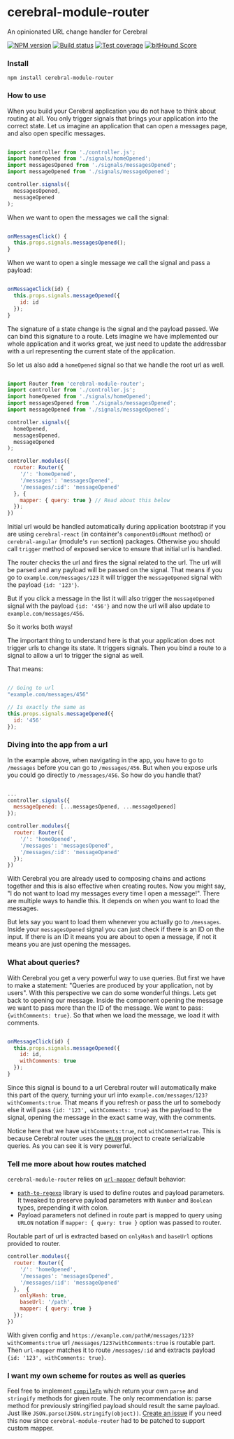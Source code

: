 # cerebral-module-router
An opinionated URL change handler for Cerebral

[![NPM version][npm-image]][npm-url]
[![Build status][travis-image]][travis-url]
[![Test coverage][coveralls-image]][coveralls-url]
[![bitHound Score][bithound-image]][bithound-url]

### Install

`npm install cerebral-module-router`

### How to use

When you build your Cerebral application you do not have to think about routing at all.
You only trigger signals that brings your application into the correct state.
Let us imagine an application that can open a messages page, and also open specific messages.

```javascript

import controller from './controller.js';
import homeOpened from './signals/homeOpened';
import messagesOpened from './signals/messagesOpened';
import messageOpened from './signals/messageOpened';

controller.signals({
  messagesOpened,
  messageOpened
);
```

When we want to open the messages we call the signal:

```javascript

onMessagesClick() {
  this.props.signals.messagesOpened();
}
```

When we want to open a single message we call the signal and pass a payload:

```javascript

onMessageClick(id) {
  this.props.signals.messageOpened({
    id: id
  });
}
```

The signature of a state change is the signal and the payload passed. We can bind this signature to a route. Lets imagine we have implemented our whole application and it works great, we just need to update the addressbar with a url representing the current state of the application.

So let us also add a `homeOpened` signal so that we handle the root url as well.

```javascript

import Router from 'cerebral-module-router';
import controller from './controller.js';
import homeOpened from './signals/homeOpened';
import messagesOpened from './signals/messagesOpened';
import messageOpened from './signals/messageOpened';

controller.signals({
  homeOpened,
  messagesOpened,
  messageOpened
);

controller.modules({
  router: Router({
    '/': 'homeOpened',
    '/messages': 'messagesOpened',
    '/messages/:id': 'messageOpened'
  }, {
    mapper: { query: true } // Read about this below
  });
})
```

Initial url would be handled automatically during application bootstrap if you are using `cerebral-react` (in container's `componentDidMount` method) or `cerebral-angular` (module's `run` section) packages.
Otherwise you should call `trigger` method of exposed service to ensure that initial url is handled.

The router checks the url and fires the signal related to the url. The url will be parsed and any payload will be passed on the signal. That means if you go to `example.com/messages/123` it will trigger the `messageOpened` signal with the payload `{id: '123'}`.

But if you click a message in the list it will also trigger the `messageOpened` signal with the payload `{id: '456'}` and now the url will also update to `example.com/messages/456`.

So it works both ways!

The important thing to understand here is that your application does not trigger urls to change its state.
It triggers signals. Then you bind a route to a signal to allow a url to trigger the signal as well.

That means:

```javascript

// Going to url
"example.com/messages/456"

// Is exactly the same as
this.props.signals.messageOpened({
  id: '456'
});
```

### Diving into the app from a url
In the example above, when navigating in the app, you have to go to `/messages` before you can go to `/messages/456`.
But when you expose urls you could go directly to `/messages/456`. So how do you handle that?

```javascript

...
controller.signals({
  messageOpened: [...messagesOpened, ...messageOpened]
});

controller.modules({
  router: Router({
    '/': 'homeOpened',
    '/messages': 'messagesOpened',
    '/messages/:id': 'messageOpened'
  });
})
```

With Cerebral you are already used to composing chains and actions together and this is also effective when creating routes.
Now you might say, "I do not want to load my messages every time I open a message!".
There are multiple ways to handle this. It depends on when you want to load the messages.

But lets say you want to load them whenever you actually go to `/messages`.
Inside your `messagesOpened` signal you can just check if there is an ID on the input.
If there is an ID it means you are about to open a message, if not it means you are just opening the messages.

### What about queries?
With Cerebral you get a very powerful way to use queries.
But first we have to make a statement: "Queries are produced by your application, not by users".
With this perspective we can do some wonderful things. Lets get back to opening our message.
Inside the component opening the message we want to pass more than the ID of the message.
We want to pass: `{withComments: true}`. So that when we load the message, we load it with comments.

```javascript

onMessageClick(id) {
  this.props.signals.messageOpened({
    id: id,
    withComments: true
  });
}
```

Since this signal is bound to a url Cerebral router will automatically make this part of the query, turning your url into `example.com/messages/123?withComments:true`.
That means if you refresh or pass the url to somebody else it will pass `{id: '123', withComments: true}` as the payload to the signal, opening the message in the exact same way, with the comments.

Notice here that we have `withComments:true`, not `withComment=true`.
This is because Cerebral router uses the [`URLON`](https://github.com/vjeux/URLON) project to create serializable queries.
As you can see it is very powerful.

### Tell me more about how routes matched

`cerebral-module-router` relies on [`url-mapper`](https://github.com/cerebral/url-mapper) default behavior:

* [`path-to-regexp`](https://github.com/pillarjs/path-to-regexp) library is used to define routes and payload parameters.
It tweaked to preserve payload parameters with `Number` and `Boolean` types, prepending it with colon.
* Payload parameters not defined in route part is mapped to query using `URLON` notation if `mapper: { query: true }` option was passed to router.

Routable part of url is extracted based on `onlyHash` and `baseUrl` options provided to router.

```javascript
controller.modules({
  router: Router({
    '/': 'homeOpened',
    '/messages': 'messagesOpened',
    '/messages/:id': 'messageOpened'
  },  {
    onlyHash: true,
    baseUrl: '/path',
    mapper: { query: true }
  });
})
```

With given config and `https://example.com/path#/messages/123?withComments:true` url `/messages/123?withComments:true` is routable part.
Then `url-mapper` matches it to route `/messages/:id` and extracts payload `{id: '123', withComments: true}`.

### I want my own scheme for routes as well as queries

Feel free to implement [`compileFn`](https://github.com/cerebral/url-mapper/#matcher) which return your own `parse` and `stringify` methods for given route.
The only recommendation is: parse method for previously stringified payload should result the same payload. Just like `JSON.parse(JSON.stringify(object))`.
[Create an issue](https://github.com/cerebral/cerebral-module-router/issues/new) if you need this now since `cerebral-module-router` had to be patched to support custom mapper.

[npm-image]: https://img.shields.io/npm/v/cerebral-module-router.svg?style=flat
[npm-url]: https://npmjs.org/package/cerebral-module-router
[travis-image]: https://img.shields.io/travis/cerebral/cerebral-module-router.svg?style=flat
[travis-url]: https://travis-ci.org/cerebral/cerebral-module-router
[coveralls-image]: https://img.shields.io/coveralls/cerebral/cerebral-module-router.svg?style=flat
[coveralls-url]: https://coveralls.io/r/cerebral/cerebral-module-router?branch=master
[bithound-image]: https://www.bithound.io/github/cerebral/cerebral-module-router/badges/score.svg
[bithound-url]: https://www.bithound.io/github/cerebral/cerebral-module-router
